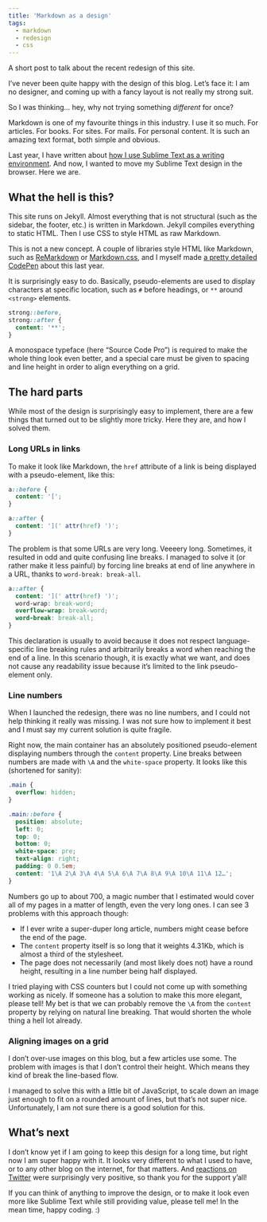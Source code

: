 ```yaml
---
title: 'Markdown as a design'
tags:
  - markdown
  - redesign
  - css
---
```


A short post to talk about the recent redesign of this site.

I’ve never been quite happy with the design of this blog. Let’s face it: I am no designer, and coming up with a fancy layout is not really my strong suit.

So I was thinking… hey, why not trying something _different_ for once?

Markdown is one of my favourite things in this industry. I use it so much. For articles. For books. For sites. For mails. For personal content. It is such an amazing text format, both simple and obvious.

Last year, I have written about [how I use Sublime Text as a writing environment](https://hugogiraudel.com/2015/05/18/writing-in-sublime-text/). And now, I wanted to move my Sublime Text design in the browser. Here we are.

## What the hell is this?

This site runs on Jekyll. Almost everything that is not structural (such as the sidebar, the footer, etc.) is written in Markdown. Jekyll compiles everything to static HTML. Then I use CSS to style HTML as raw Markdown.

This is not a new concept. A couple of libraries style HTML like Markdown, such as [ReMarkdown](http://fvsch.com/code/remarkdown/) or [Markdown.css](http://mrcoles.com/demo/markdown-css/), and I myself made [a pretty detailed CodePen](https://codepen.io/HugoGiraudel/pen/JmonG) about this last year.

It is surprisingly easy to do. Basically, pseudo-elements are used to display characters at specific location, such as `#` before headings, or `**` around `<strong>` elements.

```css
strong::before,
strong::after {
  content: '**';
}
```

A monospace typeface (here “Source Code Pro”) is required to make the whole thing look even better, and a special care must be given to spacing and line height in order to align everything on a grid.

## The hard parts

While most of the design is surprisingly easy to implement, there are a few things that turned out to be slightly more tricky. Here they are, and how I solved them.

### Long URLs in links

To make it look like Markdown, the `href` attribute of a link is being displayed with a pseudo-element, like this:

```css
a::before {
  content: '[';
}

a::after {
  content: '](' attr(href) ')';
}
```

The problem is that some URLs are very long. Veeeery long. Sometimes, it resulted in odd and quite confusing line breaks. I managed to solve it (or rather make it less painful) by forcing line breaks at end of line anywhere in a URL, thanks to `word-break: break-all`.

```css
a::after {
  content: '](' attr(href) ')';
  word-wrap: break-word;
  overflow-wrap: break-word;
  word-break: break-all;
}
```

This declaration is usually to avoid because it does not respect language-specific line breaking rules and arbitrarily breaks a word when reaching the end of a line. In this scenario though, it is exactly what we want, and does not cause any readability issue because it’s limited to the link pseudo-element only.

### Line numbers

When I launched the redesign, there was no line numbers, and I could not help thinking it really was missing. I was not sure how to implement it best and I must say my current solution is quite fragile.

Right now, the main container has an absolutely positioned pseudo-element displaying numbers through the `content` property. Line breaks between numbers are made with `\A` and the `white-space` property. It looks like this (shortened for sanity):

```css
.main {
  overflow: hidden;
}

.main::before {
  position: absolute;
  left: 0;
  top: 0;
  bottom: 0;
  white-space: pre;
  text-align: right;
  padding: 0 0.5em;
  content: '1\A 2\A 3\A 4\A 5\A 6\A 7\A 8\A 9\A 10\A 11\A 12…';
}
```

Numbers go up to about 700, a magic number that I estimated would cover all of my pages in a matter of length, even the very long ones. I can see 3 problems with this approach though:

- If I ever write a super-duper long article, numbers might cease before the end of the page.
- The `content` property itself is so long that it weights 4.31Kb, which is almost a third of the stylesheet.
- The page does not necessarily (and most likely does not) have a round height, resulting in a line number being half displayed.

I tried playing with CSS counters but I could not come up with something working as nicely. If someone has a solution to make this more elegant, please tell! My bet is that we can probably remove the `\A` from the `content` property by relying on natural line breaking. That would shorten the whole thing a hell lot already.

### Aligning images on a grid

I don’t over-use images on this blog, but a few articles use some. The problem with images is that I don’t control their height. Which means they kind of break the line-based flow.

I managed to solve this with a little bit of JavaScript, to scale down an image just enough to fit on a rounded amount of lines, but that’s not super nice. Unfortunately, I am not sure there is a good solution for this.

## What’s next

I don’t know yet if I am going to keep this design for a long time, but right now I am super happy with it. It looks very different to what I used to have, or to any other blog on the internet, for that matters. And [reactions on Twitter](https://twitter.com/HugoGiraudel/status/736181867653779456) were surprisingly very positive, so thank you for the support y’all!

If you can think of anything to improve the design, or to make it look even more like Sublime Text while still providing value, please tell me! In the mean time, happy coding. :)
